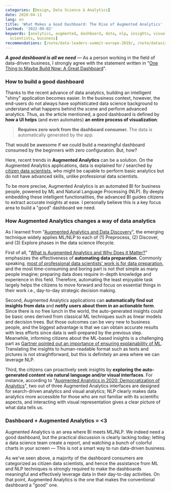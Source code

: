 ```yaml
---
categories: [Design, Data Science & Analytics]
date: 2020-04-11
lang: en
title: 'What Makes a Good Dashboard: The Rise of Augmented Analytics'
lastmod: '2022-09-02'
keywords: [analytics, augmented, dashboard, data, nlp, insights, visual, citizen,
  scientists, business]
recommendations: [/note/data-leaders-summit-europe-2019/, /note/datavis-2020/, /note/data-validation/]
---
```


***A good dashboard is all we need*** &mdash; As a person working in the field of data-driven business, I strongly agree with the statement written in "[One Thing to Maybe Build Now: A Great Dashboard](https://www.linkedin.com/pulse/one-thing-maybe-build-now-great-dashboard-jason-m-lemkin/)". 

### How to build a good dashboard

Thanks to the recent advance of data analytics, building an intelligent "shiny" application becomes easier. In the business context, however, the end-users do not always have sophisticated data science background to understand what happens behind the scene and perform advanced analytics. Thus, as the article mentioned, a good dashboard is defined by **how a UI helps** (and even automates) **an entire process of visualization**:

> **Requires zero work from the dashboard consumer.** The data is automatically generated by the app.

That would be awesome if we could build a meaningful dashboard consumed by the beginners with zero configuration. But, how?

Here, recent trends in **Augmented Analytics** can be a solution. On the Augmented Analytics applications, data is explained for / searched by [citizen data scientists](https://blogs.gartner.com/carlie-idoine/2018/05/13/citizen-data-scientists-and-why-they-matter/), who might be capable to perform basic analytics but do not have advanced skills, unlike professional data scientists. 

To be more precise, Augmented Analytics is an automated BI for business people, powered by ML and Natural Language Processing (NLP). By deeply embedding these intelligent functionalities, the advanced BI guides citizens to extract accurate insights at ease. I personally believe this is a key focus area to build a "good" dashboard we need.

### How Augmented Analytics changes a way of data analytics

As I learned from "[Augmented Analytics and Data Discovery](https://www.dataversity.net/augmented-analytics/)", the emerging technique widely applies ML/NLP to each of (1) Preprocess, (2) Discover, and (3) Explore phases in the data science lifecycle.

First of all, "[What is Augmented Analytics and Why Does it Matter?](https://www.dataversity.net/augmented-analytics-matter/)" emphasizes the effectiveness of **automating data preparation**. Commonly speaking, [most of professional data scientists' work is for data preparation](https://www.forbes.com/sites/gilpress/2016/03/23/data-preparation-most-time-consuming-least-enjoyable-data-science-task-survey-says/#452147ff6f63), and the most time-consuming and boring part is not *that* simple as many people imagine; preparing data does require in-depth knowledge and experience in this field. Therefore, automating the least enjoyable task largely helps the citizens to move forward and focus on essential things in their work i.e., day-to-day strategic decision making.

Second, Augmented Analytics applications can **automatically find out insights from data** and **notify users about them in an actionable form**. Since there is no free lunch in the world, the auto-generated insights could be basic ones derived from classical ML techniques such as linear models and decision trees. But those outcomes can be very new to business people, and the biggest advantage is that we can obtain accurate results with less efforts since data is well-prepared by the previous step. Meanwhile, informing citizens about the ML-based insights is a challenging part as [Gartner pointed out an importance of ensuring explainability of ML](https://www.gartner.com/en/conferences/apac/data-analytics-india/gartner-insights/gc-augmented-analytics). Translating the insights to human-readable format such as texts and pictures is not straightforward, but this is definitely an area where we can leverage NLP.

Third, the citizens can proactively seek insights by **exploring the auto-generated content via natural language and/or visual interfaces**. For instance, according to "[Augmented Analytics in 2020: Democratization of Analytics](https://blog.aimultiple.com/augmented-analytics/)", two out of three Augmented Analytics interfaces are designed for search-driven analytics and visual analytics; NLP clearly makes data analytics more accessible for those who are not familiar with its scientific aspects, and interacting with visual representation gives a clear picture of what data tells us.

### Dashboard + Augmented Analytics = <3

Augmented Analytics is an area where BI meets ML/NLP. We indeed need a good dashboard, but the practical discussion is clearly lacking today; letting a data science team create a report, and watching a bunch of colorful charts in your screen &mdash; This is not a smart way to run data-driven business. 

As we've seen above, a majority of the dashboard consumers are categorized as citizen data scientists, and hence the assistance from ML and NLP techniques is strongly required to make the dashboards meaningful and effectively leverage data in their day-to-day activities. On that point, Augmented Analytics is the one that makes the conventional dashboard a "good" one.